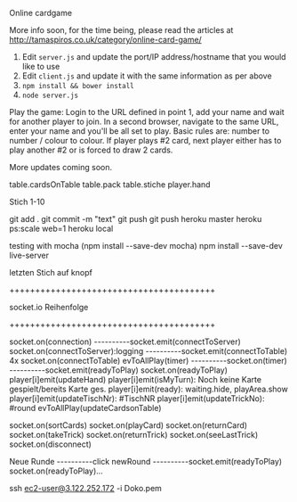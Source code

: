 Online cardgame

More info soon, for the time being, please read the articles at <a href="http://tamaspiros.co.uk/category/online-card-game/">http://tamaspiros.co.uk/category/online-card-game/</a>

1. Edit <code>server.js</code> and update the port/IP address/hostname that you would like to use
2. Edit <code>client.js</code> and update it with the same information as per above
3. <code>npm install && bower install</code>
4. <code>node server.js</code>

Play the game:
Login to the URL defined in point 1, add your name and wait for another player to join. In a second browser, navigate to the same URL, enter your name and you'll be all set to play. Basic rules are: number to number / colour to colour. If player plays #2 card, next player either has to play another #2 or is forced to draw 2 cards.

More updates coming soon.

table.cardsOnTable
table.pack
table.stiche
player.hand

Stich 1-10

git add .
git commit -m "text"
git push
git push heroku master
heroku ps:scale web=1
heroku local

testing with mocha (npm install --save-dev mocha)
npm install --save-dev live-server

letzten Stich auf knopf

++++++++++++++++++++++++++++++++++++++++

socket.io Reihenfolge

++++++++++++++++++++++++++++++++++++++++

socket.on(connection)
----------socket.emit(connectToServer)
socket.on(connectToServer):logging
----------socket.emit(connectToTable) 4x
socket.on(connectToTable)
evToAllPlay(timer)
----------socket.on(timer)
----------socket.emit(readyToPlay)
socket.on(readyToPlay)
player[i]emit(updateHand)
player[i]emit(isMyTurn): Noch keine Karte gespielt/bereits Karte ges.
player[i]emit(ready): waiting.hide, playArea.show
player[i]emit(updateTischNr): #TischNR
player[i]emit(updateTrickNo): #round
evToAllPlay(updateCardsonTable)

socket.on(sortCards)
socket.on(playCard)
socket.on(returnCard)
socket.on(takeTrick)
socket.on(returnTrick)
socket.on(seeLastTrick)
socket.on(disconnect)

Neue Runde
----------click newRound
----------socket.emit(readyToPlay)
socket.on(readyToPlay)...

ssh ec2-user@3.122.252.172 -i Doko.pem
